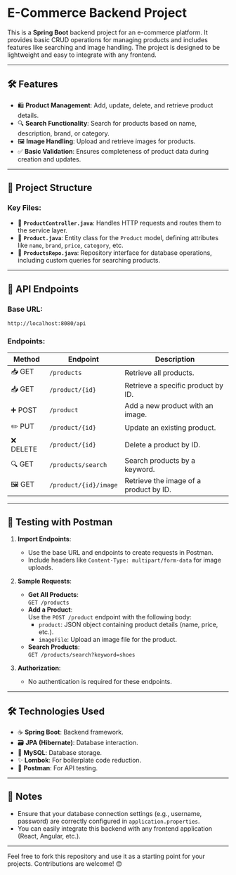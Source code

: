 # E-Commerce Backend Project

This is a **Spring Boot** backend project for an e-commerce platform. It provides basic CRUD operations for managing products and includes features like searching and image handling. The project is designed to be lightweight and easy to integrate with any frontend.

---

## 🛠 Features

- 🛍️ **Product Management**: Add, update, delete, and retrieve product details.
- 🔍 **Search Functionality**: Search for products based on name, description, brand, or category.
- 🖼️ **Image Handling**: Upload and retrieve images for products.
- ✅ **Basic Validation**: Ensures completeness of product data during creation and updates.

---

## 📂 Project Structure

### Key Files:
- 📄 **`ProductController.java`**: Handles HTTP requests and routes them to the service layer.  
- 📄 **`Product.java`**: Entity class for the `Product` model, defining attributes like `name`, `brand`, `price`, `category`, etc.  
- 📄 **`ProductsRepo.java`**: Repository interface for database operations, including custom queries for searching products.  

---

## 🚀 API Endpoints

### Base URL:
```
http://localhost:8080/api
```

### Endpoints:
| Method | Endpoint                | Description                             |
|--------|-------------------------|-----------------------------------------|
| 📥 GET    | `/products`             | Retrieve all products.                  |
| 📥 GET    | `/product/{id}`         | Retrieve a specific product by ID.      |
| ➕ POST   | `/product`              | Add a new product with an image.        |
| ✏️ PUT    | `/product/{id}`         | Update an existing product.             |
| ❌ DELETE | `/product/{id}`         | Delete a product by ID.                 |
| 🔍 GET    | `/products/search`      | Search products by a keyword.           |
| 🖼️ GET    | `/product/{id}/image`   | Retrieve the image of a product by ID.  |

---

## 🧪 Testing with Postman

1. **Import Endpoints**:
   - Use the base URL and endpoints to create requests in Postman.
   - Include headers like `Content-Type: multipart/form-data` for image uploads.

2. **Sample Requests**:
   - **Get All Products**:  
     `GET /products`
   - **Add a Product**:  
     Use the `POST /product` endpoint with the following body:
     - `product`: JSON object containing product details (name, price, etc.).
     - `imageFile`: Upload an image file for the product.
   - **Search Products**:  
     `GET /products/search?keyword=shoes`

3. **Authorization**:
   - No authentication is required for these endpoints.

---

## 🛠 Technologies Used

- ☕ **Spring Boot**: Backend framework.
- 🗃️ **JPA (Hibernate)**: Database interaction.
- 🐬 **MySQL**: Database storage.
- ✨ **Lombok**: For boilerplate code reduction.
- 🧪 **Postman**: For API testing.

---

## 📝 Notes

- Ensure that your database connection settings (e.g., username, password) are correctly configured in `application.properties`.
- You can easily integrate this backend with any frontend application (React, Angular, etc.).

---

Feel free to fork this repository and use it as a starting point for your projects. Contributions are welcome! 😊


